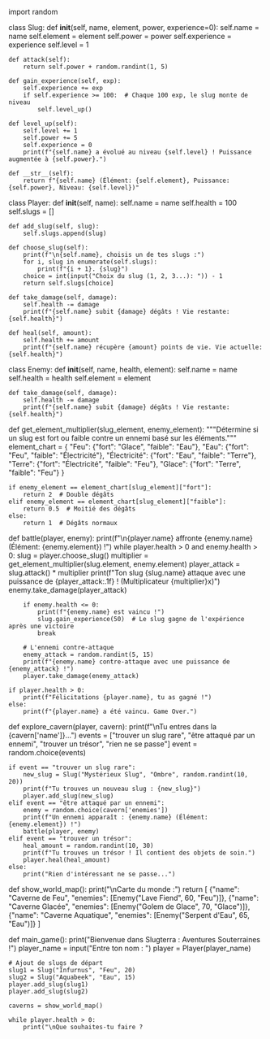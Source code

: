 import random

class Slug:
    def __init__(self, name, element, power, experience=0):
        self.name = name
        self.element = element
        self.power = power
        self.experience = experience
        self.level = 1

    def attack(self):
        return self.power + random.randint(1, 5)

    def gain_experience(self, exp):
        self.experience += exp
        if self.experience >= 100:  # Chaque 100 exp, le slug monte de niveau
            self.level_up()

    def level_up(self):
        self.level += 1
        self.power += 5
        self.experience = 0
        print(f"{self.name} a évolué au niveau {self.level} ! Puissance augmentée à {self.power}.")

    def __str__(self):
        return f"{self.name} (Élément: {self.element}, Puissance: {self.power}, Niveau: {self.level})"

class Player:
    def __init__(self, name):
        self.name = name
        self.health = 100
        self.slugs = []

    def add_slug(self, slug):
        self.slugs.append(slug)

    def choose_slug(self):
        print(f"\n{self.name}, choisis un de tes slugs :")
        for i, slug in enumerate(self.slugs):
            print(f"{i + 1}. {slug}")
        choice = int(input("Choix du slug (1, 2, 3...): ")) - 1
        return self.slugs[choice]

    def take_damage(self, damage):
        self.health -= damage
        print(f"{self.name} subit {damage} dégâts ! Vie restante: {self.health}")

    def heal(self, amount):
        self.health += amount
        print(f"{self.name} récupère {amount} points de vie. Vie actuelle: {self.health}")

class Enemy:
    def __init__(self, name, health, element):
        self.name = name
        self.health = health
        self.element = element

    def take_damage(self, damage):
        self.health -= damage
        print(f"{self.name} subit {damage} dégâts ! Vie restante: {self.health}")

def get_element_multiplier(slug_element, enemy_element):
    """Détermine si un slug est fort ou faible contre un ennemi basé sur les éléments."""
    element_chart = {
        "Feu": {"fort": "Glace", "faible": "Eau"},
        "Eau": {"fort": "Feu", "faible": "Électricité"},
        "Électricité": {"fort": "Eau", "faible": "Terre"},
        "Terre": {"fort": "Électricité", "faible": "Feu"},
        "Glace": {"fort": "Terre", "faible": "Feu"}
    }
    
    if enemy_element == element_chart[slug_element]["fort"]:
        return 2  # Double dégâts
    elif enemy_element == element_chart[slug_element]["faible"]:
        return 0.5  # Moitié des dégâts
    else:
        return 1  # Dégâts normaux

def battle(player, enemy):
    print(f"\n{player.name} affronte {enemy.name} (Élément: {enemy.element}) !")
    while player.health > 0 and enemy.health > 0:
        slug = player.choose_slug()
        multiplier = get_element_multiplier(slug.element, enemy.element)
        player_attack = slug.attack() * multiplier
        print(f"Ton slug {slug.name} attaque avec une puissance de {player_attack:.1f} ! (Multiplicateur {multiplier}x)")
        enemy.take_damage(player_attack)
        
        if enemy.health <= 0:
            print(f"{enemy.name} est vaincu !")
            slug.gain_experience(50)  # Le slug gagne de l'expérience après une victoire
            break

        # L'ennemi contre-attaque
        enemy_attack = random.randint(5, 15)
        print(f"{enemy.name} contre-attaque avec une puissance de {enemy_attack} !")
        player.take_damage(enemy_attack)

    if player.health > 0:
        print(f"Félicitations {player.name}, tu as gagné !")
    else:
        print(f"{player.name} a été vaincu. Game Over.")

def explore_cavern(player, cavern):
    print(f"\nTu entres dans la {cavern['name']}...")
    events = ["trouver un slug rare", "être attaqué par un ennemi", "trouver un trésor", "rien ne se passe"]
    event = random.choice(events)
    
    if event == "trouver un slug rare":
        new_slug = Slug("Mystérieux Slug", "Ombre", random.randint(10, 20))
        print(f"Tu trouves un nouveau slug : {new_slug}")
        player.add_slug(new_slug)
    elif event == "être attaqué par un ennemi":
        enemy = random.choice(cavern['enemies'])
        print(f"Un ennemi apparaît : {enemy.name} (Élément: {enemy.element}) !")
        battle(player, enemy)
    elif event == "trouver un trésor":
        heal_amount = random.randint(10, 30)
        print(f"Tu trouves un trésor ! Il contient des objets de soin.")
        player.heal(heal_amount)
    else:
        print("Rien d'intéressant ne se passe...")

def show_world_map():
    print("\nCarte du monde :")
    return [
        {"name": "Caverne de Feu", "enemies": [Enemy("Lave Fiend", 60, "Feu")]},
        {"name": "Caverne Glacée", "enemies": [Enemy("Golem de Glace", 70, "Glace")]},
        {"name": "Caverne Aquatique", "enemies": [Enemy("Serpent d'Eau", 65, "Eau")]}
    ]

def main_game():
    print("Bienvenue dans Slugterra : Aventures Souterraines !")
    player_name = input("Entre ton nom : ")
    player = Player(player_name)
    
    # Ajout de slugs de départ
    slug1 = Slug("Infurnus", "Feu", 20)
    slug2 = Slug("Aquabeek", "Eau", 15)
    player.add_slug(slug1)
    player.add_slug(slug2)

    caverns = show_world_map()

    while player.health > 0:
        print("\nQue souhaites-tu faire ?
